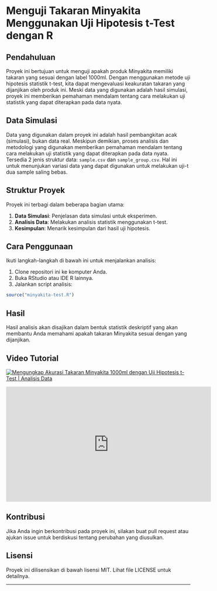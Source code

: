 # Menguji Takaran Minyakita Menggunakan Uji Hipotesis t-Test dengan R

## Pendahuluan  
Proyek ini bertujuan untuk menguji apakah produk Minyakita memiliki takaran yang sesuai dengan label 1000ml. Dengan menggunakan metode uji hipotesis statistik t-test, kita dapat mengevaluasi keakuratan takaran yang dijanjikan oleh produk ini. Meski data yang digunakan adalah hasil simulasi, proyek ini memberikan pemahaman mendalam tentang cara melakukan uji statistik yang dapat diterapkan pada data nyata.

## Data Simulasi  
Data yang digunakan dalam proyek ini adalah hasil pembangkitan acak (simulasi), bukan data real. Meskipun demikian, proses analisis dan metodologi yang digunakan memberikan pemahaman mendalam tentang cara melakukan uji statistik yang dapat diterapkan pada data nyata. 
Tersedia 2 jenis struktur data: `sample.csv` dan `sample_group.csv`. Hal ini untuk menunjukan variasi data yang dapat digunakan untuk melakukan uji-t dua sample saling bebas. 

## Struktur Proyek  
Proyek ini terbagi dalam beberapa bagian utama:  

1. **Data Simulasi**: Penjelasan data simulasi untuk eksperimen.  
2. **Analisis Data**: Melakukan analisis statistik menggunakan t-test.  
3. **Kesimpulan**: Menarik kesimpulan dari hasil uji hipotesis.  

## Cara Penggunaan
Ikuti langkah-langkah di bawah ini untuk menjalankan analisis:  

1. Clone repositori ini ke komputer Anda.  
2. Buka RStudio atau IDE R lainnya.  
3. Jalankan script analisis:  

```R
source("minyakita-test.R")
```

## Hasil
Hasil analisis akan disajikan dalam bentuk statistik deskriptif yang akan membantu Anda memahami apakah takaran Minyakita sesuai dengan yang dijanjikan.

## Video Tutorial 

[![Mengungkap Akurasi Takaran Minyakita 1000ml dengan Uji Hipotesis t-Test | Analisis Data](https://img.youtube.com/vi/VIDEO_ID/0.jpg)](https://www.youtube.com/watch?v=iyFrgngWVII)

<iframe width="560" height="315" src="https://www.youtube.com/embed/iyFrgngWVII" frameborder="0" allow="accelerometer; autoplay; encrypted-media; gyroscope; picture-in-picture" allowfullscreen></iframe>

## Kontribusi 
Jika Anda ingin berkontribusi pada proyek ini, silakan buat pull request atau ajukan issue untuk berdiskusi tentang perubahan yang diusulkan.

## Lisensi
Proyek ini dilisensikan di bawah lisensi MIT. Lihat file LICENSE untuk detailnya.

---
